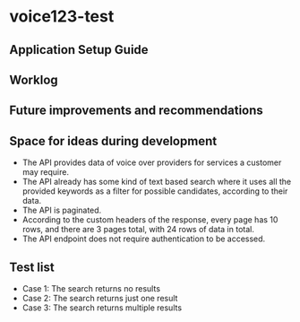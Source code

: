 # voice123-test

## Application Setup Guide

## Worklog

## Future improvements and recommendations

## Space for ideas during development

- The API provides data of voice over providers for services a customer may require.
- The API already has some kind of text based search where it uses all the provided keywords as a filter for possible candidates, according to their data.  
- The API is paginated. 
- According to the custom headers of the response, every page has 10 rows, and there are 3 pages total, with 24 rows of data in total.
- The API endpoint does not require authentication to be accessed.

## Test list
- Case 1: The search returns no results
- Case 2: The search returns just one result
- Case 3: The search returns multiple results
